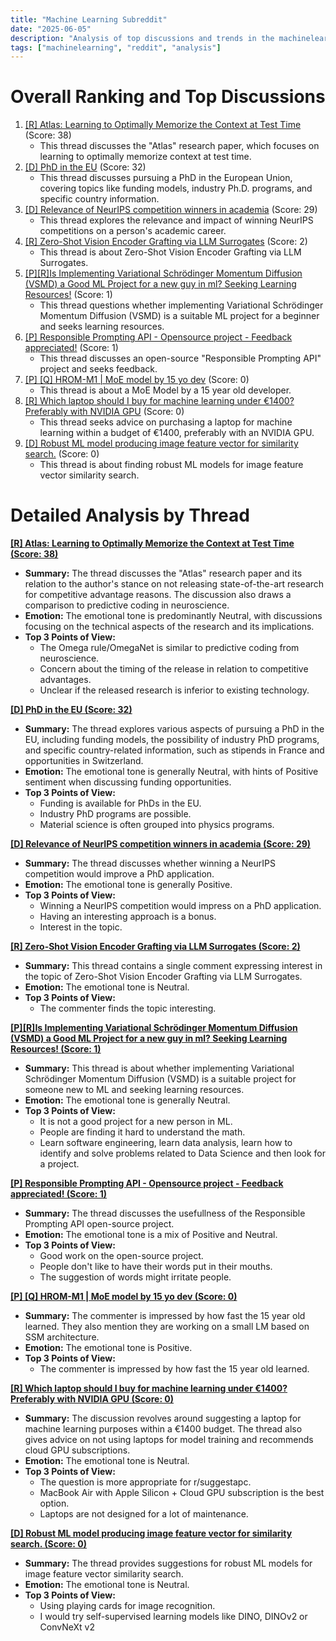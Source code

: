 ```yaml
---
title: "Machine Learning Subreddit"
date: "2025-06-05"
description: "Analysis of top discussions and trends in the machinelearning subreddit"
tags: ["machinelearning", "reddit", "analysis"]
---
```


# Overall Ranking and Top Discussions
1.  [[R] Atlas: Learning to Optimally Memorize the Context at Test Time](https://www.reddit.com/r/MachineLearning/comments/1l3wbft/r_atlas_learning_to_optimally_memorize_the/) (Score: 38)
    * This thread discusses the "Atlas" research paper, which focuses on learning to optimally memorize context at test time.
2.  [[D] PhD in the EU](https://www.reddit.com/r/MachineLearning/comments/1l3tnhh/d_phd_in_the_eu/) (Score: 32)
    * This thread discusses pursuing a PhD in the European Union, covering topics like funding models, industry Ph.D. programs, and specific country information.
3.  [[D] Relevance of NeurIPS competition winners in academia](https://www.reddit.com/r/MachineLearning/comments/1l3me0v/d_relevance_of_neurips_competition_winners_in/) (Score: 29)
    * This thread explores the relevance and impact of winning NeurIPS competitions on a person's academic career.
4.  [[R] Zero-Shot Vision Encoder Grafting via LLM Surrogates](https://www.reddit.com/r/MachineLearning/comments/1l43r5p/r_zeroshot_vision_encoder_grafting_via_llm/) (Score: 2)
    * This thread is about Zero-Shot Vision Encoder Grafting via LLM Surrogates.
5.  [[P][R]Is Implementing Variational Schrödinger Momentum Diffusion (VSMD) a Good ML Project for a new guy in ml? Seeking Learning Resources!](https://www.reddit.com/r/MachineLearning/comments/1l3zykg/pris_implementing_variational_schrödinger/) (Score: 1)
    * This thread questions whether implementing Variational Schrödinger Momentum Diffusion (VSMD) is a suitable ML project for a beginner and seeks learning resources.
6.  [[P] Responsible Prompting API - Opensource project - Feedback appreciated!](https://www.reddit.com/r/MachineLearning/comments/1l3gjx6/p_responsible_prompting_api_opensource_project/) (Score: 1)
    * This thread discusses an open-source "Responsible Prompting API" project and seeks feedback.
7.  [[P] [Q] HROM-M1 | MoE model by 15 yo dev](https://www.reddit.com/r/MachineLearning/comments/1l3kr57/p_q_hromm1_moe_model_by_15_yo_dev/) (Score: 0)
    * This thread is about a MoE Model by a 15 year old developer.
8.  [[R] Which laptop should I buy for machine learning under €1400? Preferably with NVIDIA GPU](https://www.reddit.com/r/MachineLearning/comments/1l47cdn/r_which_laptop_should_i_buy_for_machine_learning/) (Score: 0)
    * This thread seeks advice on purchasing a laptop for machine learning within a budget of €1400, preferably with an NVIDIA GPU.
9.  [[D] Robust ML model producing image feature vector for similarity search.](https://www.reddit.com/r/MachineLearning/comments/1l47n1y/d_robust_ml_model_producing_image_feature_vector/) (Score: 0)
    * This thread is about finding robust ML models for image feature vector similarity search.

# Detailed Analysis by Thread
**[[R] Atlas: Learning to Optimally Memorize the Context at Test Time (Score: 38)](https://www.reddit.com/r/MachineLearning/comments/1l3wbft/r_atlas_learning_to_optimally_memorize_the/)**
*  **Summary:** The thread discusses the "Atlas" research paper and its relation to the author's stance on not releasing state-of-the-art research for competitive advantage reasons. The discussion also draws a comparison to predictive coding in neuroscience.
*  **Emotion:** The emotional tone is predominantly Neutral, with discussions focusing on the technical aspects of the research and its implications.
*  **Top 3 Points of View:**
    *   The Omega rule/OmegaNet is similar to predictive coding from neuroscience.
    *   Concern about the timing of the release in relation to competitive advantages.
    *   Unclear if the released research is inferior to existing technology.

**[[D] PhD in the EU (Score: 32)](https://www.reddit.com/r/MachineLearning/comments/1l3tnhh/d_phd_in_the_eu/)**
*  **Summary:** The thread explores various aspects of pursuing a PhD in the EU, including funding models, the possibility of industry PhD programs, and specific country-related information, such as stipends in France and opportunities in Switzerland.
*  **Emotion:** The emotional tone is generally Neutral, with hints of Positive sentiment when discussing funding opportunities.
*  **Top 3 Points of View:**
    *   Funding is available for PhDs in the EU.
    *   Industry PhD programs are possible.
    *   Material science is often grouped into physics programs.

**[[D] Relevance of NeurIPS competition winners in academia (Score: 29)](https://www.reddit.com/r/MachineLearning/comments/1l3me0v/d_relevance_of_neurips_competition_winners_in/)**
*  **Summary:** The thread discusses whether winning a NeurIPS competition would improve a PhD application.
*  **Emotion:** The emotional tone is generally Positive.
*  **Top 3 Points of View:**
    *   Winning a NeurIPS competition would impress on a PhD application.
    *   Having an interesting approach is a bonus.
    *   Interest in the topic.

**[[R] Zero-Shot Vision Encoder Grafting via LLM Surrogates (Score: 2)](https://www.reddit.com/r/MachineLearning/comments/1l43r5p/r_zeroshot_vision_encoder_grafting_via_llm/)**
*  **Summary:** This thread contains a single comment expressing interest in the topic of Zero-Shot Vision Encoder Grafting via LLM Surrogates.
*  **Emotion:** The emotional tone is Neutral.
*  **Top 3 Points of View:**
    *   The commenter finds the topic interesting.

**[[P][R]Is Implementing Variational Schrödinger Momentum Diffusion (VSMD) a Good ML Project for a new guy in ml? Seeking Learning Resources! (Score: 1)](https://www.reddit.com/r/MachineLearning/comments/1l3zykg/pris_implementing_variational_schrödinger/)**
*  **Summary:** This thread is about whether implementing Variational Schrödinger Momentum Diffusion (VSMD) is a suitable project for someone new to ML and seeking learning resources.
*  **Emotion:** The emotional tone is generally Neutral.
*  **Top 3 Points of View:**
    *   It is not a good project for a new person in ML.
    *   People are finding it hard to understand the math.
    *   Learn software engineering, learn data analysis, learn how to identify and solve problems related to Data Science and then look for a project.

**[[P] Responsible Prompting API - Opensource project - Feedback appreciated! (Score: 1)](https://www.reddit.com/r/MachineLearning/comments/1l3gjx6/p_responsible_prompting_api_opensource_project/)**
*  **Summary:** The thread discusses the usefullness of the Responsible Prompting API open-source project.
*  **Emotion:** The emotional tone is a mix of Positive and Neutral.
*  **Top 3 Points of View:**
    *   Good work on the open-source project.
    *   People don't like to have their words put in their mouths.
    *   The suggestion of words might irritate people.

**[[P] [Q] HROM-M1 | MoE model by 15 yo dev (Score: 0)](https://www.reddit.com/r/MachineLearning/comments/1l3kr57/p_q_hromm1_moe_model_by_15_yo_dev/)**
*  **Summary:** The commenter is impressed by how fast the 15 year old learned. They also mention they are working on a small LM based on SSM architecture.
*  **Emotion:** The emotional tone is Positive.
*  **Top 3 Points of View:**
    *   The commenter is impressed by how fast the 15 year old learned.

**[[R] Which laptop should I buy for machine learning under €1400? Preferably with NVIDIA GPU (Score: 0)](https://www.reddit.com/r/MachineLearning/comments/1l47cdn/r_which_laptop_should_i_buy_for_machine_learning/)**
*  **Summary:** The discussion revolves around suggesting a laptop for machine learning purposes within a €1400 budget. The thread also gives advice on not using laptops for model training and recommends cloud GPU subscriptions.
*  **Emotion:** The emotional tone is Neutral.
*  **Top 3 Points of View:**
    *   The question is more appropriate for r/suggestapc.
    *   MacBook Air with Apple Silicon + Cloud GPU subscription is the best option.
    *   Laptops are not designed for a lot of maintenance.

**[[D] Robust ML model producing image feature vector for similarity search. (Score: 0)](https://www.reddit.com/r/MachineLearning/comments/1l47n1y/d_robust_ml_model_producing_image_feature_vector/)**
*  **Summary:** The thread provides suggestions for robust ML models for image feature vector similarity search.
*  **Emotion:** The emotional tone is Neutral.
*  **Top 3 Points of View:**
    *   Using playing cards for image recognition.
    *   I would try self-supervised learning models like DINO, DINOv2 or ConvNeXt v2
